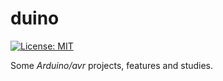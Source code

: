 # duino
[![License: MIT](https://img.shields.io/badge/License-MIT-yellow.svg)](https://opensource.org/licenses/MIT)

Some _Arduino/avr_ projects, features and studies.
